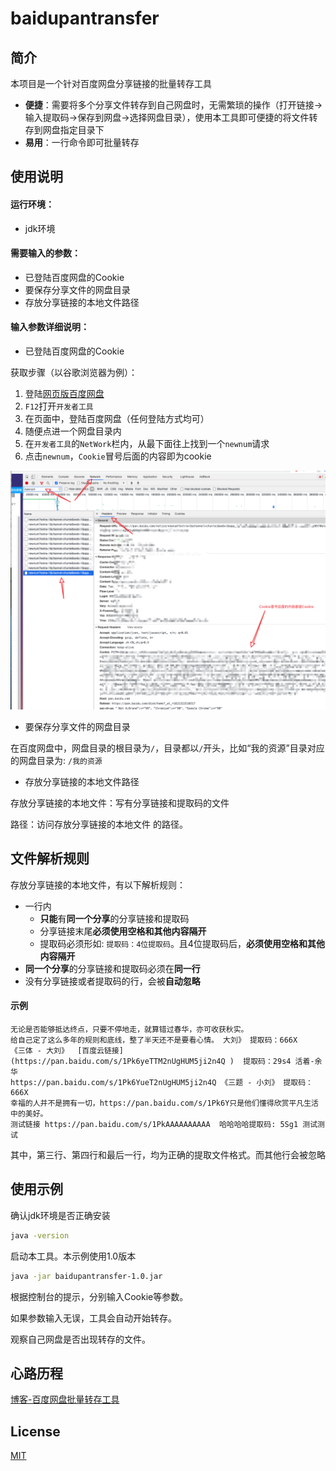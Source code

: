 # baidupantransfer



## 简介

本项目是一个针对百度网盘分享链接的批量转存工具

- **便捷**：需要将多个分享文件转存到自己网盘时，无需繁琐的操作（打开链接->输入提取码->保存到网盘->选择网盘目录），使用本工具即可便捷的将文件转存到网盘指定目录下
- **易用**：一行命令即可批量转存



## 使用说明

#### 运行环境：

- jdk环境

#### 需要输入的参数：

- 已登陆百度网盘的Cookie
- 要保存分享文件的网盘目录
- 存放分享链接的本地文件路径

#### 输入参数详细说明：

- 已登陆百度网盘的Cookie

获取步骤（以谷歌浏览器为例）：

1. 登陆[网页版百度网盘](https://pan.baidu.com/)
2. `F12`打开`开发者工具`
3. 在页面中，登陆百度网盘（任何登陆方式均可）
4. 随便点进一个网盘目录内
5. 在`开发者工具`的`NetWork`栏内，从最下面往上找到一个`newnum`请求
6. 点击`newnum`，`Cookie`冒号后面的内容即为cookie

![getCookie](https://raw.githubusercontent.com/hvious/baidupantransfer/main/assert/getCookie.png)



- 要保存分享文件的网盘目录

在百度网盘中，网盘目录的根目录为`/`，目录都以`/`开头，比如“我的资源”目录对应的网盘目录为: `/我的资源`



- 存放分享链接的本地文件路径

存放分享链接的本地文件：写有分享链接和提取码的文件

路径：访问存放分享链接的本地文件 的路径。



## 文件解析规则

存放分享链接的本地文件，有以下解析规则：

- 一行内
  - **只能**有**同一个分享**的分享链接和提取码
  - 分享链接末尾**必须使用空格和其他内容隔开**
  - 提取码必须形如: `提取码：4位提取码`。且4位提取码后，**必须使用空格和其他内容隔开**
- **同一个分享**的分享链接和提取码必须在**同一行**
- 没有分享链接或者提取码的行，会被**自动忽略**

#### 示例

```
无论是否能够抵达终点，只要不停地走，就算错过春华，亦可收获秋实。
给自己定了这么多年的规则和底线，整了半天还不是要看心情。 大刘》 提取码：666X
《三体 - 大刘》  [百度云链接](https://pan.baidu.com/s/1Pk6yeTTM2nUgHUM5ji2n4Q )  提取码：29s4 活着-余华
https://pan.baidu.com/s/1Pk6YueT2nUgHUM5ji2n4Q 《三题 - 小刘》 提取码：666X
幸福的人并不是拥有一切，https://pan.baidu.com/s/1Pk6Y只是他们懂得欣赏平凡生活中的美好。
测试链接 https://pan.baidu.com/s/1PkAAAAAAAAAA  哈哈哈哈提取码: 5Sg1 测试测试
```

其中，第三行、第四行和最后一行，均为正确的提取文件格式。而其他行会被忽略



## 使用示例

确认jdk环境是否正确安装

```bash
java -version
```

启动本工具。本示例使用1.0版本

```bash
java -jar baidupantransfer-1.0.jar
```

根据控制台的提示，分别输入Cookie等参数。

如果参数输入无误，工具会自动开始转存。

观察自己网盘是否出现转存的文件。



## 心路历程

[博客-百度网盘批量转存工具](https://vious.cn/posts/c714d80/)



## License

[MIT](https://github.com/hvious/baidupantransfer/blob/main/LICENSE)

